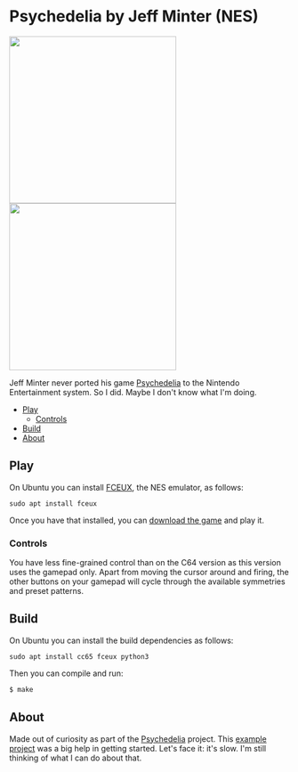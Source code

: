 # Psychedelia by Jeff Minter (NES)
<img src="https://user-images.githubusercontent.com/58846/236032019-893943fa-659e-4ac0-9242-4ed6b0fe3a4f.gif" height=300><img src="https://user-images.githubusercontent.com/58846/236034673-b2414ffb-12a7-4650-966b-c276b5b374a7.jpg" height=300>

Jeff Minter never ported his game [Psychedelia] to the Nintendo Entertainment system. So I did. Maybe I don't know what I'm doing.

<!-- vim-markdown-toc GFM -->

* [Play](#play)
  * [Controls](#controls)
* [Build](#build)
* [About](#about)

<!-- vim-markdown-toc -->

## Play
On Ubuntu you can install [FCEUX], the NES emulator, as follows:
```
sudo apt install fceux
```

Once you have that installed, you can [download the game](https://github.com/mwenge/psynes/raw/master/bin/psychedelia.nes) and play it.

### Controls
You have less fine-grained control than on the C64 version as this version uses the gamepad only. Apart from
moving the cursor around and firing, the other buttons on your gamepad will cycle through the available
symmetries and preset patterns. 

## Build
On Ubuntu you can install the build dependencies as follows:
```
sudo apt install cc65 fceux python3
```

Then you can compile and run:

```sh
$ make
```

## About
Made out of curiosity as part of the [Psychedelia](https://github.com/mwenge/psychedelia) project.
This [example project](https://github.com/bbbradsmith/NES-ca65-example/) was a big help in getting started.
Let's face it: it's slow. I'm still thinking of what I can do about that.


[cc65]: https://cc65.github.io/
[FCEUX]: https://fceux.com/
[llamaSource]: https://en.wikipedia.org/wiki/Trip-a-Tron
[Neon]: https://en.wikipedia.org/wiki/Neon_(light_synthesizer)
[first realized concept]: http://www.minotaurproject.co.uk/psychedelia.php
[Psychedelia]: https://en.wikipedia.org/wiki/Psychedelia_(light_synthesizer)
[atari800]: https://atari800.github.io/
[hatari]: https://hatari.tuxfamily.org/download.html
